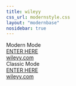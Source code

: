 ```yaml
---
title: wileyy
css_url: modernstyle.css
layout: "modernbase"
nosidebar: true
---
```


<div class="enter">
    <span>Modern Mode</span>
    <div class="no-border"><a href="/modern/">ENTER HERE</a></div>
    <div class="no-border"><a href="/modern/">wileyy.com</a></div>
</div>
<div class="enter">
    <span>Classic Mode</span>
    <div class="no-border"><a href="/classic/">ENTER HERE</a></div>
    <div class="no-border"><a href="/classic/">wileyy.com</a></div>
</div>
